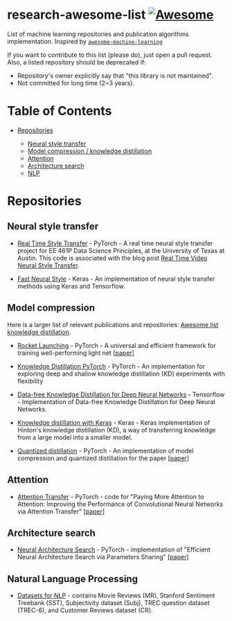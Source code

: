 # research-awesome-list [![Awesome](https://cdn.rawgit.com/sindresorhus/awesome/d7305f38d29fed78fa85652e3a63e154dd8e8829/media/badge.svg)](https://github.com/sindresorhus/awesome)

List of machine learning repositories and publication algorithms implementation. Inspired by
[`awesome-machine-learning`](https://github.com/josephmisiti/awesome-machine-learning)

If you want to contribute to this list (please do), just open a pull request.
Also, a listed repository should be deprecated if:

- Repository's owner explicitly say that "this library is not maintained".
- Not committed for long time (2~3 years).

# Table of Contents

- [Repositories](#repositories)

    - [Neural style transfer](#neural-style-transfer)
    - [Model compression / knowledge distillation](#model-compression)
    - [Attention](#attention)
    - [Architecture search](#architecture-search)
    - [NLP](#natural-language-processing)


# Repositories

## Neural style transfer

- [Real Time Style Transfer](https://github.com/jsigee87/real-time-style-transfer) - PyTorch - A real time neural style transfer project for EE 461P Data Science Principles, at the University of Texas at Austin. This code is associated with the blog post [Real Time Video Neural Style Transfer](https://towardsdatascience.com/real-time-video-neural-style-transfer-9f6f84590832).

- [Fast Neural Style](https://github.com/robertomest/neural-style-keras) - Keras - An implementation of neural style transfer methods using Keras and Tensorflow.

## Model compression
Here is a larger list of relevant publications and repositories: [Awesome list knowledge distillation](https://github.com/dkozlov/awesome-knowledge-distillation).

- [Rocket Launching](https://github.com/zhougr1993/Rocket-Launching) - PyTorch - A universal and efficient framework for training well-performing light net [[paper]](https://arxiv.org/abs/1708.04106) 

- [Knowledge Distillation PyTorch](https://github.com/peterliht/knowledge-distillation-pytorch) - PyTorch - An implementation for exploring deep and shallow knowledge distillation (KD) experiments with flexibility

- [Data-free Knowledge Distillation for Deep Neural Networks](https://github.com/iRapha/replayed_distillation) - Tensorflow - Implementation of Data-free Knowledge Distillation for Deep Neural Networks.

- [Knowledge distillation with Keras](https://github.com/TropComplique/knowledge-distillation-keras) - Keras - Keras implementation of Hinton's knowledge distillation (KD), a way of transferring knowledge from a large model into a smaller model.

- [Quantized distillation](https://github.com/antspy/quantized_distillation) - PyTorch - An implementation of model compression and quantized distillation for the paper [[paper]](https://arxiv.org/abs/1802.05668)

## Attention

- [Attention Transfer](https://github.com/szagoruyko/attention-transfer) - PyTorch - code for "Paying More Attention to Attention: Improving the Performance of Convolutional Neural Networks via Attention Transfer" [[paper]](https://arxiv.org/abs/1612.03928)

## Architecture search

- [Neural Architecture Search](https://github.com/carpedm20/ENAS-pytorch) - PyTorch - implementation of "Efficient Neural Architecture Search via Parameters Sharing" [[paper]](https://arxiv.org/abs/1802.03268)

## Natural Language Processing

- [Datasets for NLP](https://github.com/AcademiaSinicaNLPLab/sentiment_dataset) - contains Movie Reviews (MR), Stanford Sentiment Treebank (SST), Subjectivity dataset (Subj), TREC question dataset (TREC-6), and Customer Reviews dataset (CR).
